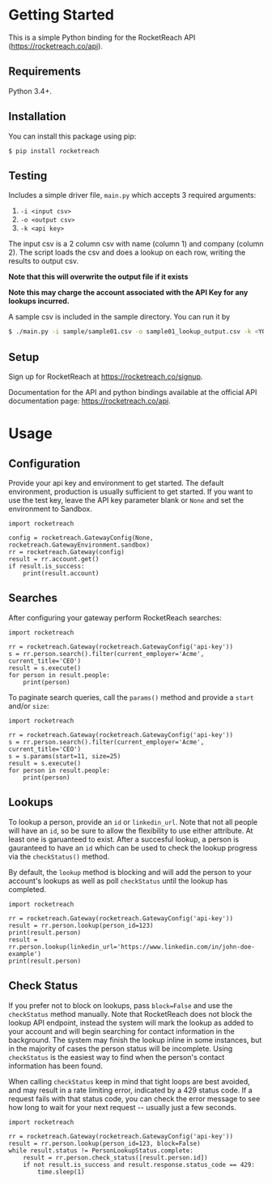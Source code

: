 # Getting Started
This is a simple Python binding for the RocketReach API (https://rocketreach.co/api).

## Requirements
Python 3.4+.

## Installation
You can install this package using pip:

```
$ pip install rocketreach
```

## Testing
Includes a simple driver file, `main.py` which accepts 3 required arguments:
 1. `-i <input csv>`
 1. `-o <output csv>`
 1. `-k <api key>`
 
 The input csv is a 2 column csv with name (column 1) and company (column 2).
 The script loads the csv and does a lookup on each row, writing the results to
 output csv. 
 
 **Note that this will overwrite the output file if it exists**
 
 **Note this may charge the account associated with the API Key for any lookups incurred.**

A sample csv is included in the sample directory. You can run it by
```bash
$ ./main.py -i sample/sample01.csv -o sample01_lookup_output.csv -k <YOUR API KEY HERE>
```


## Setup
Sign up for RocketReach at https://rocketreach.co/signup.

Documentation for the API and python bindings available at the official API documentation page: https://rocketreach.co/api.

# Usage

## Configuration

Provide your api key and environment to get started. The default environment, production is usually sufficient to get started.
If you want to use the test key, leave the API key parameter blank or `None` and set the environment to Sandbox.

```
import rocketreach

config = rocketreach.GatewayConfig(None, rocketreach.GatewayEnvironment.sandbox)
rr = rocketreach.Gateway(config)
result = rr.account.get()
if result.is_success:
    print(result.account)
```

## Searches

After configuring your gateway perform RocketReach searches:

```
import rocketreach

rr = rocketreach.Gateway(rocketreach.GatewayConfig('api-key'))
s = rr.person.search().filter(current_employer='Acme', current_title='CEO')
result = s.execute()
for person in result.people:
    print(person)
```

To paginate search queries, call the `params()` method and provide a `start` and/or `size`:
```
import rocketreach

rr = rocketreach.Gateway(rocketreach.GatewayConfig('api-key'))
s = rr.person.search().filter(current_employer='Acme', current_title='CEO')
s = s.params(start=11, size=25)
result = s.execute()
for person in result.people:
    print(person)
```

## Lookups

To lookup a person, provide an `id` or `linkedin_url`. Note that not all people will have an `id`, so be sure
to allow the flexibility to use either attribute. At least one is garuanteed to exist. After a succesful lookup,
a person is gauranteed to have an `id` which can be used to check the lookup progress via the `checkStatus()` method.

By default, the `lookup` method is blocking and will add the person to your account's lookups as well
as poll `checkStatus` until the lookup has completed.
```
import rocketreach

rr = rocketreach.Gateway(rocketreach.GatewayConfig('api-key'))
result = rr.person.lookup(person_id=123)
print(result.person)
result = rr.person.lookup(linkedin_url='https://www.linkedin.com/in/john-doe-example')
print(result.person)
```

## Check Status

If you prefer not to block on lookups, pass `block=False` and use the `checkStatus` method manually.
Note that RocketReach does not block the lookup API endpoint, instead the system will mark the lookup as
added to your account and will begin searching for contact information in the background. The system may
finish the lookup inline in some instances, but in the majority of cases the person status will be incomplete.
Using `checkStatus` is the easiest way to find when the person's contact information has been found.

When calling `checkStatus` keep in mind that tight loops are best avoided, and may result in a rate limiting
error, indicated by a 429 status code. If a request fails with that status code, you can check the error
message to see how long to wait for your next request -- usually just a few seconds.

```
import rocketreach

rr = rocketreach.Gateway(rocketreach.GatewayConfig('api-key'))
result = rr.person.lookup(person_id=123, block=False)
while result.status != PersonLookupStatus.complete:
    result = rr.person.check_status([result.person.id])
    if not result.is_success and result.response.status_code == 429:
        time.sleep(1)
```
